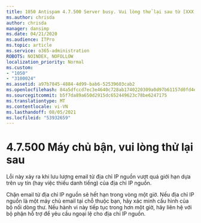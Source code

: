 ```yaml
---
title: 1050 Antispam 4.7.500 Server busy. Vui lòng thử lại sau từ [XXX.XXX.XXX.XXX]
ms.author: chrisda
author: chrisda
manager: dansimp
ms.date: 04/21/2020
ms.audience: ITPro
ms.topic: article
ms.service: o365-administration
ROBOTS: NOINDEX, NOFOLLOW
localization_priority: Normal
ms.custom:
- "1050"
- "3100024"
ms.assetid: a97b7845-4884-4d99-bab6-52539603cab2
ms.openlocfilehash: 84a5dfccd7ec3e4640c728ab1740220309a0d97b61157d0fd4e463ed95aef0d2
ms.sourcegitcommit: b5f7da89a650d2915dc652449623c78be6247175
ms.translationtype: MT
ms.contentlocale: vi-VN
ms.lasthandoff: 08/05/2021
ms.locfileid: "53932659"
---
```

# <a name="47500-server-busy-please-try-again-later"></a>4.7.500 Máy chủ bận, vui lòng thử lại sau

Lỗi này xảy ra khi lưu lượng email từ địa chỉ IP nguồn vượt quá giới hạn dựa trên uy tín (hay việc thiếu danh tiếng) của địa chỉ IP nguồn.

Chặn email từ địa chỉ IP nguồn sẽ hết hạn trong vòng một giờ. Nếu địa chỉ IP nguồn là một máy chủ email tại chỗ thuộc bạn, hãy xác minh cấu hình của bộ nối dòng thư. Nếu hành vi này tiếp tục trong hơn một giờ, hãy liên hệ với bộ phận hỗ trợ để yêu cầu ngoại lệ cho địa chỉ IP nguồn.
